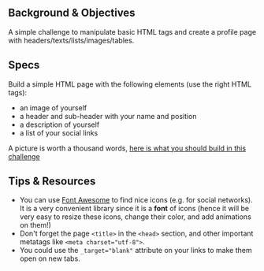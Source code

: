 ## Background & Objectives

A simple challenge to manipulate basic HTML tags and create a profile page with headers/texts/lists/images/tables.

## Specs

Build a simple HTML page with the following elements (use the right HTML tags):

- an image of yourself
- a header and sub-header with your name and position
- a description of yourself
- a list of your social links

A picture is worth a thousand words, [here is what you should build in this challenge](https://lewagon.github.io/html-css-challenges/01-profile-content-new/)

## Tips & Resources

- You can use [Font Awesome](http://fontawesome.io/) to find nice icons (e.g. for social networks). It is a very convenient library since it is a **font** of icons (hence it will be very easy to resize these icons, change their color, and add animations on them!)
- Don't forget the page `<title>` in the `<head>` section, and other important metatags like `<meta charset="utf-8">`.
- You could use the `_target="blank"` attribute on your links to make them open on new tabs.